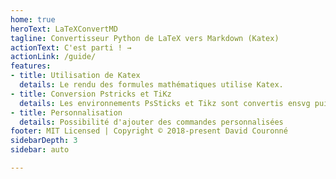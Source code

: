 ```yaml
---
home: true
heroText: LaTeXConvertMD
tagline: Convertisseur Python de LaTeX vers Markdown (Katex)
actionText: C'est parti ! →
actionLink: /guide/
features:
- title: Utilisation de Katex
  details: Le rendu des formules mathématiques utilise Katex.
- title: Conversion Pstricks et TiKz
  details: Les environnements PsSticks et Tikz sont convertis ensvg puis intégré au fichier final.
- title: Personnalisation
  details: Possibilité d'ajouter des commandes personnalisées
footer: MIT Licensed | Copyright © 2018-present David Couronné
sidebarDepth: 3
sidebar: auto

---
```


